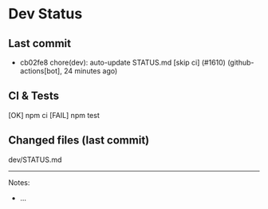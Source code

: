 # Dev Status

## Last commit
- cb02fe8 chore(dev): auto-update STATUS.md [skip ci] (#1610) (github-actions[bot], 24 minutes ago)
## CI & Tests
[OK] npm ci
[FAIL] npm test

## Changed files (last commit)
dev/STATUS.md

---
Notes:
- ...
